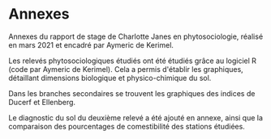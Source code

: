 # Annexes
Annexes du rapport de stage de Charlotte Janes en phytosociologie, réalisé en mars 2021 et encadré par Aymeric de Kerimel.

Les relevés phytosociologiques étudiés ont été étudiés grâce au logiciel R (code par Aymeric de Kerimel). Cela a permis d'établir les graphiques, détaillant dimensions biologique et physico-chimique du sol. 

Dans les branches secondaires se trouvent les graphiques des indices de Ducerf et Ellenberg.

Le diagnostic du sol du deuxième relevé a été ajouté en annexe, ainsi que la comparaison des pourcentages de comestibilité des stations étudiées.
